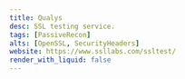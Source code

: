 ```yaml
---
title: Qualys
desc: SSL testing service.
tags: [PassiveRecon]
alts: [OpenSSL, SecurityHeaders]
website: https://www.ssllabs.com/ssltest/
render_with_liquid: false
---
```

